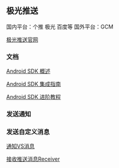 ## 极光推送 ##
国内平台：个推 极光 百度等
国外平台：GCM


[极光推送官网](https://www.jiguang.cn/)

### 文档 ###
[Android SDK 概述](http://docs.jiguang.cn/jpush/client/Android/android_sdk/)

[Android SDK 集成指南](http://docs.jiguang.cn/jpush/client/Android/android_guide/)

[Android SDK 进阶教程](http://docs.jiguang.cn/jpush/client/Android/android_senior/)

### 发送通知 ###


### 发送自定义消息 ###
[通知VS消息](http://docs.jiguang.cn/jpush/client/Android/android_senior/#vs)

[接收推送消息Receiver](http://docs.jiguang.cn/jpush/client/Android/android_api/#receiver)